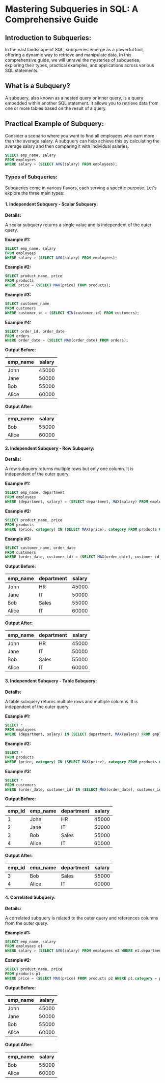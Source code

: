 # Mastering Subqueries in SQL: A Comprehensive Guide

## Introduction to Subqueries:

In the vast landscape of SQL, subqueries emerge as a powerful tool, offering a dynamic way to retrieve and manipulate data. In this comprehensive guide, we will unravel the mysteries of subqueries, exploring their types, practical examples, and applications across various SQL statements.

## What is a Subquery?

A subquery, also known as a nested query or inner query, is a query embedded within another SQL statement. It allows you to retrieve data from one or more tables based on the result of a query.

## Practical Example of Subquery:

Consider a scenario where you want to find all employees who earn more than the average salary. A subquery can help achieve this by calculating the average salary and then comparing it with individual salaries.

```sql
SELECT emp_name, salary
FROM employees
WHERE salary > (SELECT AVG(salary) FROM employees);
```

### Types of Subqueries:

Subqueries come in various flavors, each serving a specific purpose. Let's explore the three main types:

#### 1. Independent Subquery - Scalar Subquery:

**Details:**

A scalar subquery returns a single value and is independent of the outer query.

**Example #1:**

```sql
SELECT emp_name, salary
FROM employees
WHERE salary > (SELECT AVG(salary) FROM employees);
```

**Example #2:**

```sql
SELECT product_name, price
FROM products
WHERE price = (SELECT MAX(price) FROM products);
```

**Example #3:**

```sql
SELECT customer_name
FROM customers
WHERE customer_id = (SELECT MIN(customer_id) FROM customers);
```

**Example #4:**

```sql
SELECT order_id, order_date
FROM orders
WHERE order_date = (SELECT MAX(order_date) FROM orders);
```

**Output Before:**

| emp_name | salary |
|----------|--------|
| John     | 45000  |
| Jane     | 50000  |
| Bob      | 55000  |
| Alice    | 60000  |

**Output After:**

| emp_name | salary |
|----------|--------|
| Bob      | 55000  |
| Alice    | 60000  |

#### 2. Independent Subquery - Row Subquery:

**Details:**

A row subquery returns multiple rows but only one column. It is independent of the outer query.

**Example #1:**

```sql
SELECT emp_name, department
FROM employees
WHERE (department, salary) = (SELECT department, MAX(salary) FROM employees GROUP BY department);
```

**Example #2:**

```sql
SELECT product_name, price
FROM products
WHERE (price, category) IN (SELECT MAX(price), category FROM products GROUP BY category);
```

**Example #3:**

```sql
SELECT customer_name, order_date
FROM customers
WHERE (order_date, customer_id) = (SELECT MAX(order_date), customer_id FROM orders GROUP BY customer_id);
```

**Output Before:**

| emp_name | department | salary |
|----------|------------|--------|
| John     | HR         | 45000  |
| Jane     | IT         | 50000  |
| Bob      | Sales      | 55000  |
| Alice    | IT         | 60000  |

**Output After:**

| emp_name | department | salary |
|----------|------------|--------|
| John     | HR         | 45000  |
| Jane     | IT         | 50000  |
| Bob      | Sales      | 55000  |
| Alice    | IT         | 60000  |

#### 3. Independent Subquery - Table Subquery:

**Details:**

A table subquery returns multiple rows and multiple columns. It is independent of the outer query.

**Example #1:**

```sql
SELECT *
FROM employees
WHERE (department, salary) IN (SELECT department, MAX(salary) FROM employees GROUP BY department);
```

**Example #2:**

```sql
SELECT *
FROM products
WHERE (price, category) IN (SELECT MAX(price), category FROM products GROUP BY category);
```

**Example #3:**

```sql
SELECT *
FROM customers
WHERE (order_date, customer_id) IN (SELECT MAX(order_date), customer_id FROM orders GROUP BY customer_id);
```

**Output Before:**

| emp_id | emp_name | department | salary |
|--------|----------|------------|--------|
| 1      | John     | HR         | 45000  |
| 2      | Jane     | IT         | 50000  |
| 3      | Bob      | Sales      | 55000  |
| 4      | Alice    | IT         | 60000  |

**Output After:**

| emp_id | emp_name | department | salary |
|--------|----------|------------|--------|
| 3      | Bob      | Sales      | 55000  |
| 4      | Alice    | IT         | 60000  |

#### 4. Correlated Subquery:

**Details:**

A correlated subquery is related to the outer query and references columns from the outer query.

**Example #1:**

```sql
SELECT emp_name, salary
FROM employees e1
WHERE salary > (SELECT AVG(salary) FROM employees e2 WHERE e1.department = e2.department);
```

**Example #2:**

```sql
SELECT product_name, price
FROM products p1
WHERE price = (SELECT MAX(price) FROM products p2 WHERE p1.category = p2.category);
```

**Output Before:**

| emp_name | salary |
|----------|--------|
| John     | 45000  |
| Jane     | 50000  |
| Bob      | 55000  |
| Alice    | 60000  |

**Output After:**

| emp_name | salary |
|----------|--------|
| Bob      | 55000  |
| Alice    | 60000  |

